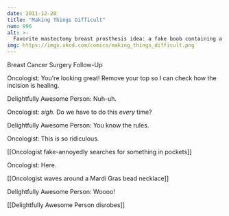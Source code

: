 ```yaml
---
date: 2011-12-28
title: "Making Things Difficult"
num: 996
alt: >-
  Favorite mastectomy breast prosthesis idea: a fake boob containing a spare rechargable battery, accessed via a nipple USB port. Complete with a ring of LED charge indicators in the areola!
img: https://imgs.xkcd.com/comics/making_things_difficult.png
---
```

Breast Cancer Surgery Follow-Up

Oncologist: You're looking great! Remove your top so I can check how the incision is healing.

Delightfully Awesome Person: Nuh-uh.

Oncologist: *sigh*. Do we have to do this *every* time?

Delightfully Awesome Person: You know the rules.

Oncologist: This is so ridiculous.

[[Oncologist fake-annoyedly searches for something in pockets]]

Oncologist: Here.

[[Oncologist waves around a Mardi Gras bead necklace]]

Delightfully Awesome Person: Woooo!

[[Delightfully Awesome Person disrobes]]

